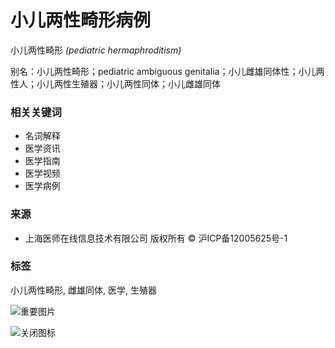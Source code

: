 # 小儿两性畸形病例

小儿两性畸形 _(pediatric hermaphroditism)_

别名：小儿两性畸形；pediatric ambiguous genitalia；小儿雌雄同体性；小儿两性人；小儿两性生殖器；小儿两性同体；小儿雌雄同体

### 相关关键词

- 名词解释
- 医学资讯
- 医学指南
- 医学视频
- 医学病例

### 来源
- 上海医师在线信息技术有限公司 版权所有 © 沪ICP备12005625号-1

### 标签
小儿两性畸形, 雌雄同体, 医学, 生殖器

![重要图片](https://hmcdn.baidu.com/static/hmt/icon/21.gif)

![关闭图标](/js/lib/subModal/close.gif)